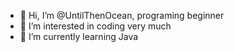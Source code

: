 - 👋 Hi, I’m @UntilThenOcean, programing beginner
- 👀 I’m interested in coding very much
- 🌱 I’m currently learning Java
<!---
UntilThenOcean/UntilThenOcean is a ✨ special ✨ repository because its `README.md` (this file) appears on your GitHub profile.
You can click the Preview link to take a look at your changes.
--->
